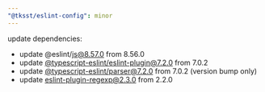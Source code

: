 ```yaml
---
"@tksst/eslint-config": minor
---
```


update dependencies:

- update @eslint/js@8.57.0 from 8.56.0
- update [@typescript-eslint/eslint-plugin@7.2.0](https://github.com/typescript-eslint/typescript-eslint/releases/tag/v7.2.0) from 7.0.2
- update [@typescript-eslint/parser@7.2.0](https://github.com/typescript-eslint/typescript-eslint/releases/tag/v7.2.0) from 7.0.2 (version bump only)
- update [eslint-plugin-regexp@2.3.0](https://github.com/ota-meshi/eslint-plugin-regexp/releases/tag/v2.3.0) from 2.2.0
